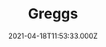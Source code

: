 ---
date: 2021-04-18T11:53:33.000Z
title: Greggs
latitude: 52.03845871640978
longitude: 0.7297656444440646
category: checkin
---